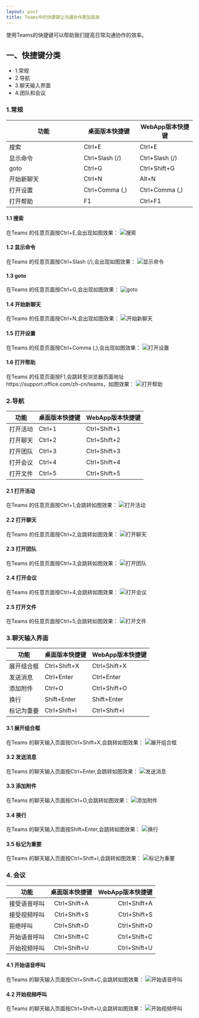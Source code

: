 ```yaml
---
layout: post
title: Teams中的快捷键让沟通协作更加高效
---
```


使用Teams的快捷键可以帮助我们提高日常沟通协作的效率。


## 一、快捷键分类
- 1.常规
- 2.导航
- 3.聊天输入界面
- 4.团队和会议

### 1.常规

<table>
<colgroup>
<col width="40%" />
<col width="30%" />
<col width="30%" />
</colgroup>
<thead>
<tr class="header">
<th>功能</th>
<th>桌面版本快捷键</th>
<th>WebApp版本快捷键</th>
</tr>
</thead>
<tbody>
<tr>
<td markdown="span">搜索</td>
<td markdown="span">Ctrl+E</td>
<td markdown="span">Ctrl+E</td>
</tr>
<tr>
<td markdown="span">显示命令</td>
<td markdown="span">Ctrl+Slash (/)</td>
<td markdown="span">Ctrl+Slash (/)</td>
</tr>
<tr>
<td markdown="span">goto</td>
<td markdown="span">Ctrl+G</td>
<td markdown="span">Ctrl+Shift+G</td>
</tr>
<tr>
<td markdown="span">开始新聊天</td>
<td markdown="span">Ctrl+N</td>
<td markdown="span">Alt+N</td>
</tr>
<tr>
<td markdown="span">打开设置</td>
<td markdown="span">Ctrl+Comma (,)</td>
<td markdown="span">Ctrl+Comma (,)</td>
</tr>
<tr>
<td markdown="span">打开帮助</td>
<td markdown="span">F1</td>
<td markdown="span">Ctrl+F1</td>
</tr>
</tbody>
</table>

#### 1.1 搜索
在Teams 的任意页面按Ctrl+E,会出现如图效果：
![搜索](../images/post20190110/搜索.png)

#### 1.2 显示命令
在Teams 的任意页面按Ctrl+Slash (/),会出现如图效果：
![显示命令](../images/post20190110/显示命令.png)

#### 1.3 goto
在Teams 的任意页面按Ctrl+G,会出现如图效果：
![goto](../images/post20190110/goto.png)

#### 1.4 开始新聊天
在Teams 的任意页面按Ctrl+N,会出现如图效果：
![开始新聊天](../images/post20190110/开始新聊天.png)

#### 1.5 打开设置
在Teams 的任意页面按Ctrl+Comma (,),会出现如图效果：
![打开设置](../images/post20190110/打开设置.png)


#### 1.6 打开帮助
在Teams 的任意页面按F1,会跳转至浏览器页面地址https://support.office.com/zh-cn/teams，如图效果：
![打开帮助](../images/post20190110/打开帮助.png)

### 2.导航
| 功能 | 桌面版本快捷键 | WebApp版本快捷键 |
|-------|--------|---------|
| 打开活动 | Ctrl+1 | Ctrl+Shift+1 |
| 打开聊天 | Ctrl+2 | Ctrl+Shift+2 |
| 打开团队 | Ctrl+3 | Ctrl+Shift+3 |
| 打开会议 | Ctrl+4 | Ctrl+Shift+4 |
| 打开文件 | Ctrl+5 | Ctrl+Shift+5 |


#### 2.1 打开活动
在Teams 的任意页面按Ctrl+1,会跳转如图效果：
![打开活动](../images/post20190110/打开活动.png)


#### 2.2 打开聊天
在Teams 的任意页面按Ctrl+2,会跳转如图效果：
![打开聊天](../images/post20190110/打开聊天.png)


#### 2.3 打开团队
在Teams 的任意页面按Ctrl+3,会跳转如图效果：
![打开团队](../images/post20190110/打开团队.png)


#### 2.4 打开会议
在Teams 的任意页面按Ctrl+4,会跳转如图效果：
![打开会议](../images/post20190110/打开会议.png)


#### 2.5 打开文件
在Teams 的任意页面按Ctrl+5,会跳转如图效果：
![打开文件](../images/post20190110/打开文件.png)


### 3.聊天输入界面
| 功能 | 桌面版本快捷键 | WebApp版本快捷键 |
|-------|--------|---------|
| 展开组合框 | Ctrl+Shift+X | Ctrl+Shift+X |
| 发送消息 | Ctrl+Enter | Ctrl+Enter |
| 添加附件 | Ctrl+O | Ctrl+Shift+O |
| 换行 | Shift+Enter | Shift+Enter |
| 标记为重要 | Ctrl+Shift+I | Ctrl+Shift+I |


#### 3.1 展开组合框
在Teams 的聊天输入页面按Ctrl+Shift+X,会跳转如图效果：
![展开组合框](../images/post20190110/展开组合框.png)


#### 3.2 发送消息
在Teams 的聊天输入页面按Ctrl+Enter,会跳转如图效果：
![发送消息](../images/post20190110/发送消息.png)

#### 3.3 添加附件
在Teams 的聊天输入页面按Ctrl+O,会跳转如图效果：
![添加附件](../images/post20190110/添加附件.png)

#### 3.4 换行
在Teams 的聊天输入页面按Shift+Enter,会跳转如图效果：
![换行](../images/post20190110/换行.png)


#### 3.5 标记为重要
在Teams 的聊天输入页面按Ctrl+Shift+I,会跳转如图效果：
![标记为重要](../images/post20190110/标记为重要.png)


### 4. 会议
| 功能 | 桌面版本快捷键 | WebApp版本快捷键 |
|--|:--:|--:|
| 接受语音呼叫 | Ctrl+Shift+A | Ctrl+Shift+A |
| 接受视频呼叫 | Ctrl+Shift+S | Ctrl+Shift+S |
| 拒绝呼叫 | Ctrl+Shift+D | Ctrl+Shift+D |
| 开始语音呼叫 | Ctrl+Shift+C | Ctrl+Shift+C |
| 开始视频呼叫 | Ctrl+Shift+U | Ctrl+Shift+U |


#### 4.1 开始语音呼叫
在Teams 的聊天输入页面按Ctrl+Shift+C,会跳转如图效果：
![开始语音呼叫](../images/post20190110/开始语音呼叫.png)


#### 4.2 开始视频呼叫
在Teams 的聊天输入页面按Ctrl+Shift+U,会跳转如图效果：
![开始视频呼叫](../images/post20190110/开始视频呼叫.png)

